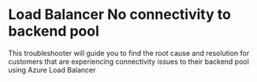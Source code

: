 ﻿<properties
	pageTitle="TSG Summary: Load Balancer No connectivity to backend pool"
	description="TSG Summary: Load Balancer No connectivity to backend pool"
	service="microsoft.network"
	resource="loadBalancers"
	authors="JRMayberry"
	ms.author="rimayber"
	displayOrder=""
	selfHelpType="TSG_Description"
	supportTopicIds="32588977"
	resourceTags=""
	productPesIds=""
	cloudEnvironments="public"
	articleId="2e40a6f9-7652-4d24-be25-4b802c097b0b"
	ownershipId="CloudNet_LoadBalancer"
/>

# Load Balancer No connectivity to backend pool

This troubleshooter will guide you to find the root cause and resolution for customers that are experiencing connectivity issues to their backend pool using Azure Load Balancer
